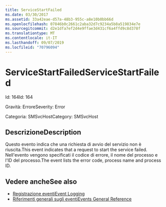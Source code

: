 ```yaml
---
title: ServiceStartFailed
ms.date: 03/30/2017
ms.assetid: 33a42eae-d57a-48b3-955c-a8e10b0bb66d
ms.openlocfilehash: 07846b0c2661c2aba32d7c9234a5b8a519834e7e
ms.sourcegitcommit: d2e1dfa7ef2d4e9ffae3d431cf6a4ffd9c8d378f
ms.translationtype: MT
ms.contentlocale: it-IT
ms.lasthandoff: 09/07/2019
ms.locfileid: "70796094"
---
```

# <a name="servicestartfailed"></a><span data-ttu-id="7e386-102">ServiceStartFailed</span><span class="sxs-lookup"><span data-stu-id="7e386-102">ServiceStartFailed</span></span>
<span data-ttu-id="7e386-103">Id: 164</span><span class="sxs-lookup"><span data-stu-id="7e386-103">Id: 164</span></span>  
  
 <span data-ttu-id="7e386-104">Gravità: Errore</span><span class="sxs-lookup"><span data-stu-id="7e386-104">Severity: Error</span></span>  
  
 <span data-ttu-id="7e386-105">Categoria: SMSvcHost</span><span class="sxs-lookup"><span data-stu-id="7e386-105">Category: SMSvcHost</span></span>  
  
## <a name="description"></a><span data-ttu-id="7e386-106">Descrizione</span><span class="sxs-lookup"><span data-stu-id="7e386-106">Description</span></span>  
 <span data-ttu-id="7e386-107">Questo evento indica che una richiesta di avvio del servizio non è riuscita.</span><span class="sxs-lookup"><span data-stu-id="7e386-107">This event indicates that a request to start the service failed.</span></span> <span data-ttu-id="7e386-108">Nell'evento vengono specificati il codice di errore, il nome del processo e l'ID del processo.</span><span class="sxs-lookup"><span data-stu-id="7e386-108">The event lists the error code, process name and process ID.</span></span>  
  
## <a name="see-also"></a><span data-ttu-id="7e386-109">Vedere anche</span><span class="sxs-lookup"><span data-stu-id="7e386-109">See also</span></span>

- [<span data-ttu-id="7e386-110">Registrazione eventi</span><span class="sxs-lookup"><span data-stu-id="7e386-110">Event Logging</span></span>](index.md)
- [<span data-ttu-id="7e386-111">Riferimenti generali sugli eventi</span><span class="sxs-lookup"><span data-stu-id="7e386-111">Events General Reference</span></span>](events-general-reference.md)
